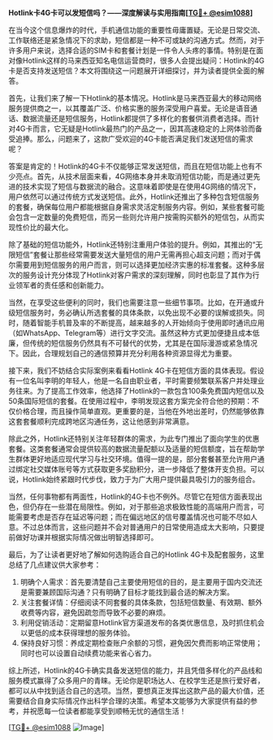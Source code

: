 **Hotlink卡4G卡可以发短信吗？——深度解读与实用指南[[TG💪+ @esim1088](https://t.me/s/esim1088)]**

在当今这个信息爆炸的时代，手机通信功能的重要性毋庸置疑。无论是日常交流、工作联络还是紧急情况下的求助，短信都是一种不可或缺的沟通方式。然而，对于许多用户来说，选择合适的SIM卡和套餐计划是一件令人头疼的事情。特别是在面对像Hotlink这样的马来西亚知名电信运营商时，很多人会提出疑问：Hotlink的4G卡是否支持发送短信？本文将围绕这一问题展开详细探讨，并为读者提供全面的解答。

首先，让我们来了解一下Hotlink的基本情况。Hotlink是马来西亚最大的移动网络服务提供商之一，以其覆盖广泛、价格实惠的服务深受用户喜爱。无论是语音通话、数据流量还是短信服务，Hotlink都提供了多样化的套餐供消费者选择。而针对4G卡而言，它无疑是Hotlink最热门的产品之一，因其高速稳定的上网体验而备受追捧。那么，问题来了，这款广受欢迎的4G卡能否满足我们发送短信的需求呢？

答案是肯定的！Hotlink的4G卡不仅能够正常发送短信，而且在短信功能上也有不少亮点。首先，从技术层面来看，4G网络本身并未取消短信功能，而是通过更先进的技术实现了短信与数据流的融合。这意味着即使是在使用4G网络的情况下，用户依然可以通过传统方式发送短信。此外，Hotlink还推出了多种包含短信服务的套餐，确保每位用户都能根据自身需求灵活定制服务内容。例如，某些套餐可能会包含一定数量的免费短信，而另一些则允许用户按需购买额外的短信包，从而实现性价比的最大化。

除了基础的短信功能外，Hotlink还特别注重用户体验的提升。例如，其推出的“无限短信”套餐让那些经常需要发送大量短信的用户无需再担心超支问题；而对于偶尔需要用到短信服务的用户而言，则可以选择更加经济实惠的标准套餐。这种多层次的服务设计充分体现了Hotlink对客户需求的深刻理解，同时也彰显了其作为行业领军者的责任感和创新能力。

当然，在享受这些便利的同时，我们也需要注意一些细节事项。比如，在开通或升级短信服务时，务必确认所选套餐的具体条款，以免出现不必要的误解或损失。同时，随着智能手机普及率的不断提高，越来越多的人开始倾向于使用即时通讯应用（如WhatsApp、Telegram等）进行文字交流。虽然这种方式更加便捷且成本低廉，但传统的短信服务仍然具有不可替代的优势，尤其是在国际漫游或紧急情况下。因此，合理规划自己的通信预算并充分利用各种资源显得尤为重要。

接下来，我们不妨结合实际案例来看看Hotlink 4G卡在短信方面的具体表现。假设有一位名叫李明的年轻人，他是一名自由职业者，平时需要频繁联系客户并处理业务往来。为了提高工作效率，他选择了Hotlink的一款包含100条免费国内短信以及50条国际短信的套餐。在使用过程中，李明发现这套方案完全符合他的预期：不仅价格合理，而且操作简单直观。更重要的是，当他在外地出差时，仍然能够依靠这套套餐顺利完成跨地区沟通任务，这让他感到非常满意。

除此之外，Hotlink还特别关注年轻群体的需求，为此专门推出了面向学生的优惠套餐。这类套餐通常会提供较高的数据流量配额以及适量的短信额度，旨在帮助学生群体更好地适应现代学习与社交环境。值得一提的是，部分套餐甚至允许用户通过绑定社交媒体账号等方式获取更多奖励积分，进一步降低了整体开支负担。可以说，Hotlink始终紧跟时代步伐，致力于为广大用户提供最具吸引力的服务组合。

当然，任何事物都有两面性，Hotlink的4G卡也不例外。尽管它在短信方面表现出色，但仍存在一些潜在局限性。例如，对于那些追求极致性能的高端用户而言，可能需要考虑是否存在延迟等问题；而在偏远地区的信号覆盖情况也可能不尽如人意。不过总体而言，这些问题并不会对普通用户的日常使用造成太大影响，只要提前做好功课并根据实际情况做出明智选择即可。

最后，为了让读者更好地了解如何选购适合自己的Hotlink 4G卡及配套服务，这里总结了几点建议供大家参考：

1. 明确个人需求：首先要清楚自己主要使用短信的目的，是主要用于国内交流还是需要兼顾国际沟通？只有明确了目标才能找到最合适的解决方案。
2. 关注套餐详情：仔细阅读不同套餐的具体条款，包括短信数量、有效期、额外收费等内容，避免因疏忽而导致不必要的麻烦。
3. 利用促销活动：定期留意Hotlink官方渠道发布的各类优惠信息，及时抓住机会以更低的成本获得理想的服务体验。
4. 保持良好习惯：养成定期检查账户余额的习惯，避免因欠费而影响正常使用；同时也可以设置自动续费功能来省心省力。

综上所述，Hotlink的4G卡确实具备发送短信的能力，并且凭借多样化的产品线和服务模式赢得了众多用户的青睐。无论你是职场达人、在校学生还是旅行爱好者，都可以从中找到适合自己的选项。当然，要想真正发挥出这款产品的最大价值，还需要结合自身实际情况作出科学合理的决策。希望本文能够为大家提供有益的参考，并祝愿每一位读者都能享受到顺畅无忧的通信生活！

[[TG💪+ @esim1088](https://t.me/s/esim1088) ![Image](https://i.postimg.cc/4NQfJmqS/Snipaste-2025-05-13-00-14-12.png)]